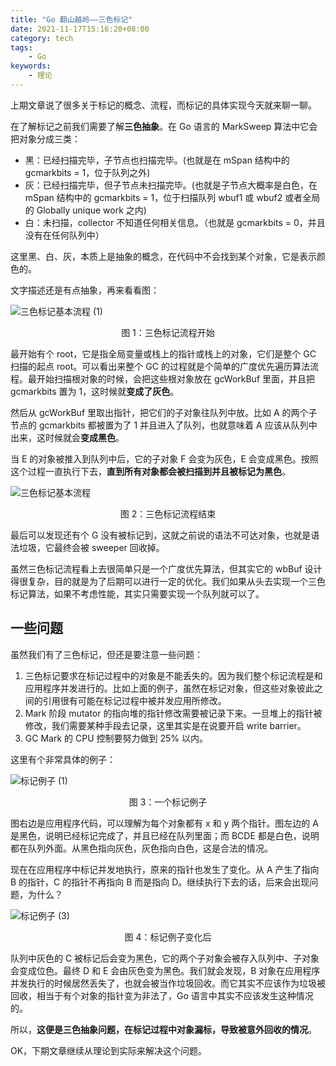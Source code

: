 ```yaml
---
title: "Go 翻山越岭——三色标记"
date: 2021-11-17T15:16:20+08:00
category: tech
tags:
    - Go
keywords:
    - 理论
---
```

上期文章说了很多关于标记的概念、流程，而标记的具体实现今天就来聊一聊。



在了解标记之前我们需要了解**三色抽象**。在 Go 语言的 MarkSweep 算法中它会把对象分成三类：
- 黑：已经扫描完毕，子节点也扫描完毕。(也就是在 mSpan 结构中的 gcmarkbits = 1，位于队列之外)
- 灰：已经扫描完毕，但子节点未扫描完毕。(也就是子节点大概率是白色，在 mSpan 结构中的 gcmarkbits = 1，位于扫描队列 wbuf1 或 wbuf2 或者全局的 Globally unique work 之内)
- 白：未扫描，collector 不知道任何相关信息。（也就是 gcmarkbits = 0，并且没有在任何队列中）

这里黑、白、灰，本质上是抽象的概念，在代码中不会找到某个对象，它是表示颜色的。



文字描述还是有点抽象，再来看看图：

![三色标记基本流程 (1)](https://cdn.jsdelivr.net/gh/JupiterXue/PictureBed/BlogImg/202111172257917.png)


<center>图 1：三色标记流程开始</center>

最开始有个 root，它是指全局变量或栈上的指针或栈上的对象，它们是整个 GC 扫描的起点 root。可以看出来整个 GC 的过程就是个简单的广度优先遍历算法流程。最开始扫描根对象的时候，会把这些根对象放在 gcWorkBuf 里面，并且把 gcmarkbits 置为 1，这时候就**变成了灰色**。



然后从 gcWorkBuf 里取出指针，把它们的子对象往队列中放。比如 A 的两个子节点的 gcmarkbits 都被置为了 1 并且进入了队列，也就意味着 A 应该从队列中出来，这时候就会**变成黑色**。



当 E 的对象被推入到队列中后，它的子对象 F 会变为灰色，E 会变成黑色。按照这个过程一直执行下去，**直到所有对象都会被扫描到并且被标记为黑色**。

![三色标记基本流程](https://cdn.jsdelivr.net/gh/JupiterXue/PictureBed/BlogImg/202111172315989.png)

<center>图 2：三色标记流程结束</center>

最后可以发现还有个 G 没有被标记到，这就之前说的语法不可达对象，也就是语法垃圾，它最终会被 sweeper 回收掉。



虽然三色标记流程看上去很简单只是一个广度优先算法，但其实它的 wbBuf 设计得很复杂，目的就是为了后期可以进行一定的优化。我们如果从头去实现一个三色标记算法，如果不考虑性能，其实只需要实现一个队列就可以了。



## 一些问题

虽然我们有了三色标记，但还是要注意一些问题：

1. 三色标记要求在标记过程中的对象是不能丢失的。因为我们整个标记流程是和应用程序并发进行的。比如上面的例子，虽然在标记对象，但这些对象彼此之间的引用很有可能在标记过程中被并发应用所修改。
2. Mark 阶段 mutator 的指向堆的指针修改需要被记录下来。一旦堆上的指针被修改，我们需要某种手段去记录，这里其实是在说要开启 write barrier。
3. GC Mark 的 CPU 控制要努力做到 25% 以内。



这里有个非常具体的例子：

![标记例子 (1)](https://cdn.jsdelivr.net/gh/JupiterXue/PictureBed/BlogImg/202111172345018.png)

<center>图 3：一个标记例子</center>

图右边是应用程序代码，可以理解为每个对象都有 x 和 y 两个指针。图左边的 A 是黑色，说明已经标记完成了，并且已经在队列里面；而 BCDE 都是白色，说明都在队列外面。从黑色指向灰色，灰色指向白色，这是合法的情况。



现在在应用程序中标记并发地执行，原来的指针也发生了变化。从 A 产生了指向 B 的指针，C 的指针不再指向 B 而是指向 D。继续执行下去的话，后来会出现问题，为什么？

![标记例子 (3)](https://cdn.jsdelivr.net/gh/JupiterXue/PictureBed/BlogImg/202111172349715.png)

<center>图 4：标记例子变化后</center>

队列中灰色的 C 被标记后会变为黑色，它的两个子对象会被存入队列中、子对象会变成位色。最终 D 和 E 会由灰色变为黑色。我们就会发现，B 对象在应用程序并发执行的时候居然丢失了，也就会被当作垃圾回收。而它其实不应该作为垃圾被回收，相当于有个对象的指针变为非法了，Go 语言中其实不应该发生这种情况的。



所以，**这便是三色抽象问题，在标记过程中对象漏标，导致被意外回收的情况**。



OK，下期文章继续从理论到实际来解决这个问题。
